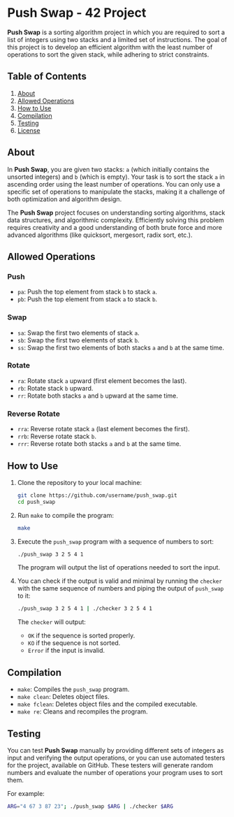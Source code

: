# Push Swap - 42 Project

**Push Swap** is a sorting algorithm project in which you are required to sort a list of integers using two stacks and a limited set of instructions. The goal of this project is to develop an efficient algorithm with the least number of operations to sort the given stack, while adhering to strict constraints.

## Table of Contents

1. [About](#about)
2. [Allowed Operations](#allowed-operations)
3. [How to Use](#how-to-use)
4. [Compilation](#compilation)
5. [Testing](#testing)
6. [License](#license)

## About

In **Push Swap**, you are given two stacks: `a` (which initially contains the unsorted integers) and `b` (which is empty). Your task is to sort the stack `a` in ascending order using the least number of operations. You can only use a specific set of operations to manipulate the stacks, making it a challenge of both optimization and algorithm design.

The **Push Swap** project focuses on understanding sorting algorithms, stack data structures, and algorithmic complexity. Efficiently solving this problem requires creativity and a good understanding of both brute force and more advanced algorithms (like quicksort, mergesort, radix sort, etc.).

## Allowed Operations

### Push
- `pa`: Push the top element from stack `b` to stack `a`.
- `pb`: Push the top element from stack `a` to stack `b`.

### Swap
- `sa`: Swap the first two elements of stack `a`.
- `sb`: Swap the first two elements of stack `b`.
- `ss`: Swap the first two elements of both stacks `a` and `b` at the same time.

### Rotate
- `ra`: Rotate stack `a` upward (first element becomes the last).
- `rb`: Rotate stack `b` upward.
- `rr`: Rotate both stacks `a` and `b` upward at the same time.

### Reverse Rotate
- `rra`: Reverse rotate stack `a` (last element becomes the first).
- `rrb`: Reverse rotate stack `b`.
- `rrr`: Reverse rotate both stacks `a` and `b` at the same time.

## How to Use

1. Clone the repository to your local machine:

    ```bash
    git clone https://github.com/username/push_swap.git
    cd push_swap
    ```

2. Run `make` to compile the program:

    ```bash
    make
    ```

3. Execute the `push_swap` program with a sequence of numbers to sort:

    ```bash
    ./push_swap 3 2 5 4 1
    ```

   The program will output the list of operations needed to sort the input.

4. You can check if the output is valid and minimal by running the `checker` with the same sequence of numbers and piping the output of `push_swap` to it:

    ```bash
    ./push_swap 3 2 5 4 1 | ./checker 3 2 5 4 1
    ```

   The `checker` will output:
   - `OK` if the sequence is sorted properly.
   - `KO` if the sequence is not sorted.
   - `Error` if the input is invalid.

## Compilation

- `make`: Compiles the `push_swap` program.
- `make clean`: Deletes object files.
- `make fclean`: Deletes object files and the compiled executable.
- `make re`: Cleans and recompiles the program.

## Testing

You can test **Push Swap** manually by providing different sets of integers as input and verifying the output operations, or you can use automated testers for the project, available on GitHub. These testers will generate random numbers and evaluate the number of operations your program uses to sort them.

For example:

```bash
ARG="4 67 3 87 23"; ./push_swap $ARG | ./checker $ARG
